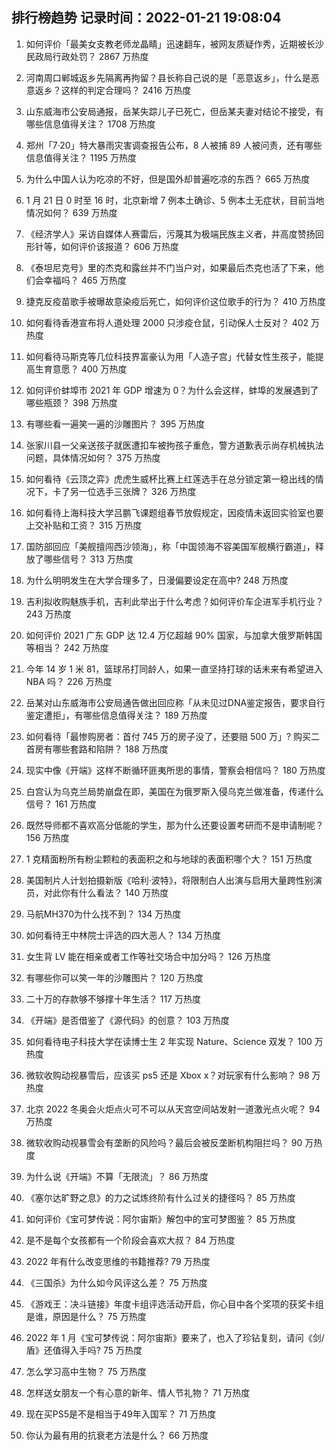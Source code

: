 
## 排行榜趋势 记录时间：2022-01-21 19:08:04
  
  1. 如何评价「最美女支教老师龙晶睛」迅速翻车，被网友质疑作秀，近期被长沙民政局行政处罚？ 2867 万热度
    
  2. 河南周口郸城返乡先隔离再拘留？县长称自己说的是「恶意返乡」，什么是恶意返乡？这样的判定合理吗？ 2416 万热度
    
  3. 山东威海市公安局通报，岳某失踪儿子已死亡，但岳某夫妻对结论不接受，有哪些信息值得关注？ 1708 万热度
    
  4. 郑州「7·20」特大暴雨灾害调查报告公布，8 人被捕 89 人被问责，还有哪些信息值得关注？ 1195 万热度
    
  5. 为什么中国人认为吃凉的不好，但是国外却普遍吃凉的东西？ 665 万热度
    
  6. 1 月 21 日 0 时至 16 时，北京新增 7 例本土确诊、5 例本土无症状，目前当地情况如何？ 639 万热度
    
  7. 《经济学人》采访自媒体人赛雷后，污蔑其为极端民族主义者，并高度赞扬回形针等，如何评价该报道？ 606 万热度
    
  8. 《泰坦尼克号》里的杰克和露丝并不门当户对，如果最后杰克也活了下来，他们会幸福吗？ 465 万热度
    
  9. 捷克反疫苗歌手被曝故意染疫后死亡，如何评价这位歌手的行为？ 410 万热度
    
  10. 如何看待香港宣布将人道处理 2000 只涉疫仓鼠，引动保人士反对？ 402 万热度
    
  11. 如何看待马斯克等几位科技界富豪认为用「人造子宫」代替女性生孩子，能提高生育意愿？ 400 万热度
    
  12. 如何评价蚌埠市 2021 年 GDP 增速为 0？为什么会这样，蚌埠的发展遇到了哪些瓶颈？ 398 万热度
    
  13. 有哪些看一遍笑一遍的沙雕图片？ 395 万热度
    
  14. 张家川县一父亲送孩子就医遭扣车被拘孩子重危，警方道歉表示尚存机械执法问题，具体情况如何？ 375 万热度
    
  15. 如何看待《云顶之弈》虎虎生威杯比赛上红莲选手在总分锁定第一稳出线的情况下，卡了另一位选手三张牌？ 326 万热度
    
  16. 如何看待上海科技大学吕鹏飞课题组春节放假规定，因疫情未返回实验室也要上交补贴和工资？ 315 万热度
    
  17. 国防部回应「美舰擅闯西沙领海」，称「中国领海不容美国军舰横行霸道」，释放了哪些信号？ 313 万热度
    
  18. 为什么明明发生在大学合理多了，日漫偏要设定在高中? 248 万热度
    
  19. 吉利拟收购魅族手机，吉利此举出于什么考虑？如何评价车企进军手机行业？ 243 万热度
    
  20. 如何评价 2021 广东 GDP 达 12.4 万亿超越 90% 国家，与加拿大俄罗斯韩国等相当？ 242 万热度
    
  21. 今年 14 岁 1 米 81，篮球吊打同龄人，如果一直坚持打球的话未来有希望进入 NBA 吗？ 226 万热度
    
  22. 岳某对山东威海市公安局通告做出回应称「从未见过DNA鉴定报告，要求自行鉴定遭拒」，有哪些信息值得关注？ 189 万热度
    
  23. 如何看待「最惨购房者：首付 745 万的房子没了，还要赔 500 万」? 购买二首房有哪些套路和陷阱？ 188 万热度
    
  24. 现实中像《开端》这样不断循环匪夷所思的事情，警察会相信吗？ 180 万热度
    
  25. 白宫认为乌克兰局势崩盘在即，美国在为俄罗斯入侵乌克兰做准备，传递什么信号？ 161 万热度
    
  26. 既然导师都不喜欢高分低能的学生，那为什么还要设置考研而不是申请制呢？ 156 万热度
    
  27. 1 克精面粉所有粉尘颗粒的表面积之和与地球的表面积哪个大？ 151 万热度
    
  28. 美国制片人计划拍摄新版《哈利·波特》，将限制白人出演与启用大量跨性别演员，对此你有什么看法？ 140 万热度
    
  29. 马航MH370为什么找不到？ 134 万热度
    
  30. 如何看待王中林院士评选的四大恶人？ 134 万热度
    
  31. 女生背 LV 能在相亲或者工作等社交场合中加分吗？ 126 万热度
    
  32. 有哪些你可以笑一年的沙雕图片？ 120 万热度
    
  33. 二十万的存款够不够撑十年生活？ 117 万热度
    
  34. 《开端》是否借鉴了《源代码》的创意？ 103 万热度
    
  35. 如何看待电子科技大学在读博士生 2 年实现 Nature、Science 双发？ 100 万热度
    
  36. 微软收购动视暴雪后，应该买 ps5 还是 Xbox x？对玩家有什么影响？ 98 万热度
    
  37. 北京 2022 冬奥会火炬点火可不可以从天宫空间站发射一道激光点火呢？ 94 万热度
    
  38. 微软收购动视暴雪会有垄断的风险吗？最后会被反垄断机构阻拦吗？ 90 万热度
    
  39. 为什么说《开端》不算「无限流」？ 86 万热度
    
  40. 《塞尔达旷野之息》的力之试炼终阶有什么过关的捷径吗？ 85 万热度
    
  41. 如何评价《宝可梦传说：阿尔宙斯》解包中的宝可梦图鉴？ 85 万热度
    
  42. 是不是每个女孩都有一个阶段会喜欢大叔？ 84 万热度
    
  43. 2022 年有什么改变思维的书籍推荐? 79 万热度
    
  44. 《三国杀》为什么如今风评这么差？ 75 万热度
    
  45. 《游戏王：决斗链接》年度卡组评选活动开启，你心目中各个奖项的获奖卡组是谁，原因是什么？ 75 万热度
    
  46. 2022 年 1 月《宝可梦传说：阿尔宙斯》要来了，也入了珍钻复刻，请问《剑/盾》还值得入手吗? 75 万热度
    
  47. 怎么学习高中生物？ 75 万热度
    
  48. 怎样送女朋友一个有心意的新年、情人节礼物？ 71 万热度
    
  49. 现在买PS5是不是相当于49年入国军？ 71 万热度
    
  50. 你认为最有用的抗衰老方法是什么？ 66 万热度
    
